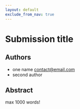 ```yaml
---
layout: default
exclude_from_nav: true
---
```


# Submission title

## Authors

- one name <contact@email.com>
- second author

## Abstract

max 1000 words!
